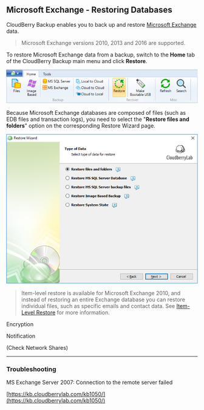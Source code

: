 ## Microsoft Exchange - Restoring Databases

CloudBerry Backup enables you to back up and restore [Microsoft Exchange](http://office.microsoft.com/en-us/exchange/) data.

> Microsoft Exchange versions 2010, 2013 and 2016 are supported.

To restore Microsoft Exchange data from a backup, switch to the **Home** tab of the CloudBerry Backup main menu and click **Restore**.

![](/assets/restore-button.png)

Because Microsoft Exchange databases are composed of files \(such as EDB files and transaction logs\), you need to select the "**Restore files and folders**" option on the corresponding Restore Wizard page.

![](/assets/restore-select-data-type-03-files-folders.png)

> Item-level restore is available for Microsoft Exchange 2010, and instead of restoring an entire Exchange database you can restore individual files, such as specific emails and contact data. See [Item-Level Restore](/concepts/microsoft-exchange-item-level-restore.md) for more information.



Encryption

Notification

\(Check Network Shares\)

---

### Troubleshooting

MS Exchange Server 2007: Connection to the remote server failed

[https://kb.cloudberrylab.com/kb1050/](https://kb.cloudberrylab.com/kb1050/)

